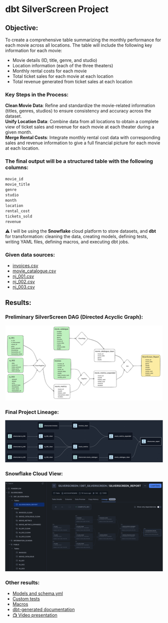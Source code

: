# dbt SilverScreen Project  
## Objective:  
To create a comprehensive table summarizing the monthly performance for each movie across all locations. The table will include the following key information for each movie:

* Movie details (ID, title, genre, and studio)
* Location information (each of the three theaters)
* Monthly rental costs for each movie
* Total ticket sales for each movie at each location
* Total revenue generated from ticket sales at each location  
  
### Key Steps in the Process:  
**Clean Movie Data**: Refine and standardize the movie-related information (titles, genres, studios) to ensure consistency and accuracy across the dataset.  
**Unify Location Data**: Combine data from all locations to obtain a complete view of ticket sales and revenue for each movie at each theater during a given month.  
**Merge Rental Costs**: Integrate monthly rental cost data with corresponding sales and revenue information to give a full financial picture for each movie at each location.  

### The final output will be a structured table with the following columns:  
`movie_id`  
`movie_title`  
`genre`  
`studio`  
`month`  
`location`  
`rental_cost`  
`tickets_sold`  
`revenue`  
  
:warning: I will be using the **Snowflake** cloud platform to store datasets, and **dbt** for transformation: cleaning the data, creating models, defining tests, writing YAML files, defining macros, and executing dbt jobs.
  
### Given data sources:  
* [invoices.csv](https://github.com/armandaslid/dbt_silverscreen/blob/main/other_files/invoices.csv)  
* [movie_catalogue.csv](https://github.com/armandaslid/dbt_silverscreen/blob/main/other_files/movie_catalogue.csv)  
* [nj_001.csv](https://github.com/armandaslid/dbt_silverscreen/blob/main/other_files/nj_001.csv)  
* [nj_002.csv](https://github.com/armandaslid/dbt_silverscreen/blob/main/other_files/nj_002.csv)
* [nj_003.csv](https://github.com/armandaslid/dbt_silverscreen/blob/main/other_files/nj_003.csv)  

## Results:  

### Preliminary SilverScreen DAG (Directed Acyclic Graph):  

<img src="https://github.com/armandaslid/dbt_silverscreen/blob/main/other_files/silverscreen_dag.png" alt="Preliminary SilverScreen DAG">  

### Final Project Lineage:  

<img src="https://github.com/armandaslid/dbt_silverscreen/blob/main/other_files/silverscreen_lineage.png" alt="SilverScreen Project Lineage">  

### Snowflake Cloud View:  

<img src="https://github.com/armandaslid/dbt_silverscreen/blob/main/other_files/snowflake_view.png" alt="Snowflake Cloud View">  

### Other results:  

* [Models and schema.yml](https://github.com/armandaslid/dbt_silverscreen/tree/main/models)  
* [Custom tests](https://github.com/armandaslid/dbt_silverscreen/tree/main/tests)  
* [Macros](https://github.com/armandaslid/dbt_silverscreen/tree/main/macros)
* [dbt-generated documentation](https://rp628.us1.dbt.com/accounts/70471823428904/develop/70471823603459/docs/index.html#!/overview)
* [📺 Video presentation](404)  
